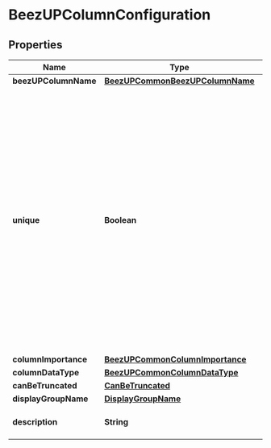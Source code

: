 
# BeezUPColumnConfiguration

## Properties
Name | Type | Description | Notes
------------ | ------------- | ------------- | -------------
**beezUPColumnName** | [**BeezUPCommonBeezUPColumnName**](BeezUPCommonBeezUPColumnName.md) |  | 
**unique** | **Boolean** | /!\\ ONLY AVAILABLE ON CATALOG COLUMN NOT ON CUSTOM COLUMNS!!  If true, an error happen at the second occurence of the same value for this column  This information will be used during the importation process and later for mapping proposal |  [optional]
**columnImportance** | [**BeezUPCommonColumnImportance**](BeezUPCommonColumnImportance.md) |  | 
**columnDataType** | [**BeezUPCommonColumnDataType**](BeezUPCommonColumnDataType.md) |  |  [optional]
**canBeTruncated** | [**CanBeTruncated**](CanBeTruncated.md) |  |  [optional]
**displayGroupName** | [**DisplayGroupName**](DisplayGroupName.md) |  | 
**description** | **String** | Describe the BeezUP column |  [optional]



